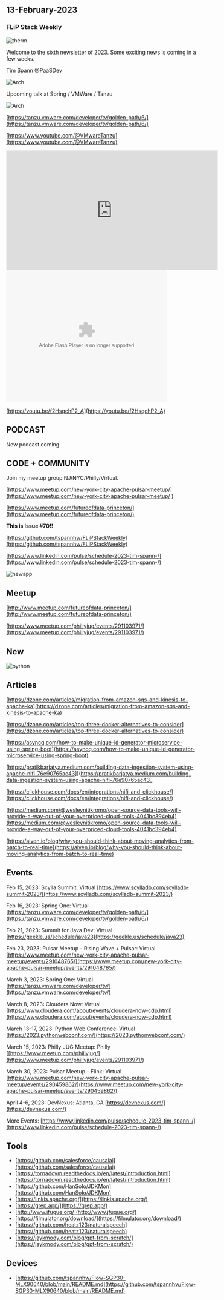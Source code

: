 ## 13-February-2023

### FLiP Stack Weekly

![therm](https://i.imgur.com/MIzf4kP.gif)

Welcome to the sixth newsletter of 2023.   Some exciting news is coming in a few weeks.

Tim Spann @PaaSDev


![Arch](https://github.com/tspannhw/pulsar-thermal-pinot/raw/main/images/thermalpinot2.png)


Upcoming talk at Spring / VMWare / Tanzu

![Arch](https://tanzu.vmware.com/developer/tv/golden-path/6/images/6.png)

[https://tanzu.vmware.com/developer/tv/golden-path/6/](https://tanzu.vmware.com/developer/tv/golden-path/6/)

[https://www.youtube.com/@VMwareTanzu](https://www.youtube.com/@VMwareTanzu)




<iframe width="560" height="315" src="https://www.youtube.com/embed/f2HsqchP2_A" title="YouTube video player" frameborder="0" allow="accelerometer; autoplay; clipboard-write; encrypted-media; gyroscope; picture-in-picture" allowfullscreen></iframe>


<object width="425" height="350">
  <param name="movie" value="[https://youtu.be/f2HsqchP2_A](https://www.youtube.com/embed/f2HsqchP2_A)" />
  <param name="wmode" value="transparent" />
  <embed src="https://www.youtube.com/embed/f2HsqchP2_A"
         type="application/x-shockwave-flash"
         wmode="transparent" width="425" height="350" />
</object>

[https://youtu.be/f2HsqchP2_A](https://youtu.be/f2HsqchP2_A)


## PODCAST

New podcast coming.


## CODE + COMMUNITY


Join my meetup group NJ/NYC/Philly/Virtual. 

[https://www.meetup.com/new-york-city-apache-pulsar-meetup/](https://www.meetup.com/new-york-city-apache-pulsar-meetup/
)

[https://www.meetup.com/futureofdata-princeton/](https://www.meetup.com/futureofdata-princeton/)



**This is Issue #70!!**

[https://github.com/tspannhw/FLiPStackWeekly](https://github.com/tspannhw/FLiPStackWeekly)

[https://www.linkedin.com/pulse/schedule-2023-tim-spann-/](https://www.linkedin.com/pulse/schedule-2023-tim-spann-/)


![newapp](https://github.com/tspannhw/Flow-SGP30-MLX90640/raw/main/images/thermalimagepi.png)


## Meetup

[http://www.meetup.com/futureofdata-princeton/](http://www.meetup.com/futureofdata-princeton/)

[https://www.meetup.com/phillyjug/events/291103971/](https://www.meetup.com/phillyjug/events/291103971/)



## New


![python](https://media.licdn.com/dms/image/C4D22AQF70GjRCsHbmQ/feedshare-shrink_1280/0/1675768552875?e=1678924800&v=beta&t=5glbCgUxntYXWfMpoiy4utTz5VpoqsSKtJtf5OT19_M)



## Articles

[https://dzone.com/articles/migration-from-amazon-sqs-and-kinesis-to-apache-ka](https://dzone.com/articles/migration-from-amazon-sqs-and-kinesis-to-apache-ka)

[https://dzone.com/articles/top-three-docker-alternatives-to-consider](https://dzone.com/articles/top-three-docker-alternatives-to-consider)

[https://asyncq.com/how-to-make-unique-id-generator-microservice-using-spring-boot](https://asyncq.com/how-to-make-unique-id-generator-microservice-using-spring-boot)

[https://pratikbarjatya.medium.com/building-data-ingestion-system-using-apache-nifi-76e90765ac43])(https://pratikbarjatya.medium.com/building-data-ingestion-system-using-apache-nifi-76e90765ac43_

[https://clickhouse.com/docs/en/integrations/nifi-and-clickhouse/](https://clickhouse.com/docs/en/integrations/nifi-and-clickhouse/)

[https://medium.com/@wesleynitikromo/open-source-data-tools-will-provide-a-way-out-of-your-overpriced-cloud-tools-4041bc394eb4](https://medium.com/@wesleynitikromo/open-source-data-tools-will-provide-a-way-out-of-your-overpriced-cloud-tools-4041bc394eb4)

[https://aiven.io/blog/why-you-should-think-about-moving-analytics-from-batch-to-real-time](https://aiven.io/blog/why-you-should-think-about-moving-analytics-from-batch-to-real-time)


## Events

Feb 15, 2023:  Scylla Summit.  Virtual
[https://www.scylladb.com/scylladb-summit-2023/](https://www.scylladb.com/scylladb-summit-2023/)

Feb 16, 2023: Spring One:  Virtual
[https://tanzu.vmware.com/developer/tv/golden-path/6/](https://tanzu.vmware.com/developer/tv/golden-path/6/)

Feb 21, 2023: Summit for Java Dev: Virtual
[https://geekle.us/schedule/java23](https://geekle.us/schedule/java23)

Feb 23, 2023: Pulsar Meetup - Rising Wave + Pulsar: Virtual
[https://www.meetup.com/new-york-city-apache-pulsar-meetup/events/291048765/](https://www.meetup.com/new-york-city-apache-pulsar-meetup/events/291048765/)

March 3, 2023: Spring One: Virtual
[https://tanzu.vmware.com/developer/tv/](https://tanzu.vmware.com/developer/tv/)

March 8, 2023: Cloudera Now: Virtual
[https://www.cloudera.com/about/events/cloudera-now-cdp.html](https://www.cloudera.com/about/events/cloudera-now-cdp.html)

March 13-17, 2023: Python Web Conference: Virtual
[https://2023.pythonwebconf.com/](https://2023.pythonwebconf.com/)

March 15, 2023: Philly JUG Meetup: Philly
[[https://www.meetup.com/phillyjug/](https://www.meetup.com/phillyjug/events/291103971/)

March 30, 2023: Pulsar Meetup - Flink: Virtual
[https://www.meetup.com/new-york-city-apache-pulsar-meetup/events/290459862/](https://www.meetup.com/new-york-city-apache-pulsar-meetup/events/290459862/)

April 4-6, 2023: DevNexus: Atlanta, GA
[https://devnexus.com/](https://devnexus.com/)

More Events:
[https://www.linkedin.com/pulse/schedule-2023-tim-spann-/](https://www.linkedin.com/pulse/schedule-2023-tim-spann-/)


## Tools

* [https://github.com/salesforce/causalai](https://github.com/salesforce/causalai)
* [https://tornadovm.readthedocs.io/en/latest/introduction.html](https://tornadovm.readthedocs.io/en/latest/introduction.html)
* [https://github.com/HanSolo/JDKMon](https://github.com/HanSolo/JDKMon)
* [https://linkis.apache.org/](https://linkis.apache.org/)
* [https://grep.app/](https://grep.app/)
* [http://www.jfugue.org/](http://www.jfugue.org/)
* [https://filmulator.org/download/](https://filmulator.org/download/)
* [https://github.com/heatz123/naturalspeech](https://github.com/heatz123/naturalspeech)
* [https://jaykmody.com/blog/gpt-from-scratch/](https://jaykmody.com/blog/gpt-from-scratch/)




## Devices

* [https://github.com/tspannhw/Flow-SGP30-MLX90640/blob/main/README.md](https://github.com/tspannhw/Flow-SGP30-MLX90640/blob/main/README.md)





